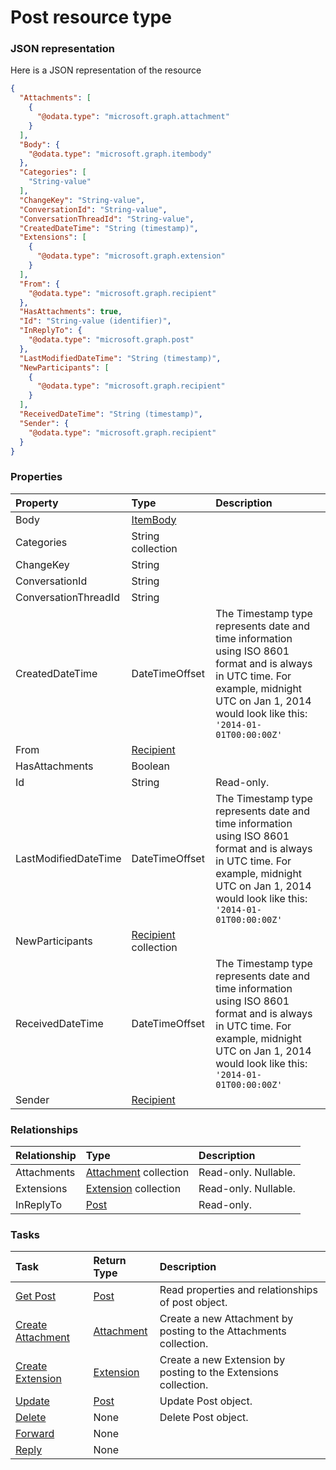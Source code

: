 # Post resource type



### JSON representation

Here is a JSON representation of the resource

<!-- {
  "blockType": "resource",
  "optionalProperties": [
    "Attachments",
    "Extensions",
    "InReplyTo"
  ],
  "@odata.type": "microsoft.graph.post"
}-->

```json
{
  "Attachments": [
    {
      "@odata.type": "microsoft.graph.attachment"
    }
  ],
  "Body": {
    "@odata.type": "microsoft.graph.itembody"
  },
  "Categories": [
    "String-value"
  ],
  "ChangeKey": "String-value",
  "ConversationId": "String-value",
  "ConversationThreadId": "String-value",
  "CreatedDateTime": "String (timestamp)",
  "Extensions": [
    {
      "@odata.type": "microsoft.graph.extension"
    }
  ],
  "From": {
    "@odata.type": "microsoft.graph.recipient"
  },
  "HasAttachments": true,
  "Id": "String-value (identifier)",
  "InReplyTo": {
    "@odata.type": "microsoft.graph.post"
  },
  "LastModifiedDateTime": "String (timestamp)",
  "NewParticipants": [
    {
      "@odata.type": "microsoft.graph.recipient"
    }
  ],
  "ReceivedDateTime": "String (timestamp)",
  "Sender": {
    "@odata.type": "microsoft.graph.recipient"
  }
}

```
### Properties
| Property	   | Type	|Description|
|:---------------|:--------|:----------|
|Body|[ItemBody](itembody.md)||
|Categories|String collection||
|ChangeKey|String||
|ConversationId|String||
|ConversationThreadId|String||
|CreatedDateTime|DateTimeOffset|The Timestamp type represents date and time information using ISO 8601 format and is always in UTC time. For example, midnight UTC on Jan 1, 2014 would look like this: `'2014-01-01T00:00:00Z'`|
|From|[Recipient](recipient.md)||
|HasAttachments|Boolean||
|Id|String| Read-only.|
|LastModifiedDateTime|DateTimeOffset|The Timestamp type represents date and time information using ISO 8601 format and is always in UTC time. For example, midnight UTC on Jan 1, 2014 would look like this: `'2014-01-01T00:00:00Z'`|
|NewParticipants|[Recipient](recipient.md) collection||
|ReceivedDateTime|DateTimeOffset|The Timestamp type represents date and time information using ISO 8601 format and is always in UTC time. For example, midnight UTC on Jan 1, 2014 would look like this: `'2014-01-01T00:00:00Z'`|
|Sender|[Recipient](recipient.md)||

### Relationships
| Relationship | Type	|Description|
|:---------------|:--------|:----------|
|Attachments|[Attachment](attachment.md) collection| Read-only. Nullable.|
|Extensions|[Extension](extension.md) collection| Read-only. Nullable.|
|InReplyTo|[Post](post.md)| Read-only.|

### Tasks

| Task		   | Return Type	|Description|
|:---------------|:--------|:----------|
|[Get Post](../api/post_get.md) | [Post](post.md) |Read properties and relationships of post object.|
|[Create Attachment](../api/post_post_attachments.md) |[Attachment](attachment.md)| Create a new Attachment by posting to the Attachments collection.|
|[Create Extension](../api/post_post_extensions.md) |[Extension](extension.md)| Create a new Extension by posting to the Extensions collection.|
|[Update](../api/post_update.md) | [Post](post.md)	|Update Post object. |
|[Delete](../api/post_delete.md) | None |Delete Post object. |
|[Forward](../api/post_forward.md)|None||
|[Reply](../api/post_reply.md)|None||

<!-- uuid: 57e02da2-b862-4b2f-836a-c2a183fcf46b
2015-10-21 09:49:44 UTC -->
<!-- {
  "type": "#page.annotation",
  "description": "Post resource",
  "keywords": "",
  "section": "documentation",
  "tocPath": ""
}-->